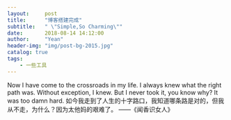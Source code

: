 ```yaml
---
layout:     post
title:      "博客搭建完成"
subtitle:   " \"Simple,So Charming\""
date:       2018-08-14 14:12:00
author:     "Yean"
header-img: "img/post-bg-2015.jpg"
catalog: true
tags:
    - 一些工具
---
```


Now I have come to the crossroads in my life. I always knew what the right path was. Without exception, I knew. But I never took it, you know why? It was too damn hard. 如今我走到了人生的十字路口，我知道哪条路是对的，但我从不走，为什么？因为太他妈的艰难了。 
——《闻香识女人》
